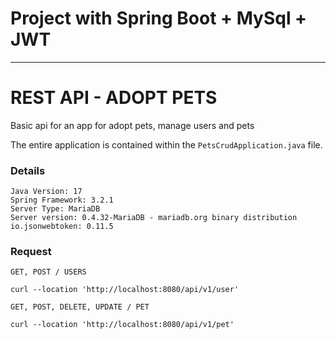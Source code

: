 # Project with Spring Boot + MySql + JWT

---
# REST API - ADOPT PETS

Basic api for an app for adopt pets, manage users and pets

The entire application is contained within the `PetsCrudApplication.java` file.


### Details

    Java Version: 17
    Spring Framework: 3.2.1
    Server Type: MariaDB
    Server version: 0.4.32-MariaDB - mariadb.org binary distribution
    io.jsonwebtoken: 0.11.5



### Request
`GET, POST / USERS`

    curl --location 'http://localhost:8080/api/v1/user'

`GET, POST, DELETE, UPDATE / PET`

    curl --location 'http://localhost:8080/api/v1/pet'
